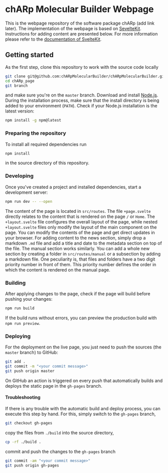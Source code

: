 # chARp Molecular Builder Webpage
This is the webpage repository of the software package chARp (add link later). The implementation of the webpage is based on [SevelteKit](https://kit.svelte.dev/). Instructions for adding content are presented below. For more information please refer to the [documentation of SvelteKit](https://kit.svelte.dev/docs).

## Getting started
As the first step, clone this repository to work with the source code locally
```bash
git clone git@github.com:chARpMolecularBuilder/chARpMolecularBuilder.github.io.git chARp_page
cd chARp_page
git branch
```
and make sure you're on the `master` branch.
Download and install [Node.js](https://nodejs.org/en/download/).
During the installation process, make sure that the install directory is being added to your environment (`PATH`).
Check if your Node.js installation is the latest version:
```bash
npm install -g npm@latest
```
### Preparing the repository
To install all required dependencies run
```bash
npm install
```
in the source directory of this repository.

### Developing
Once you've created a project and installed dependencies, start a development server:
```bash
npm run dev -- --open
```
The content of the page is located in `src/routes`.
The file `+page.svelte` directly relates to the content that is rendered on the page `/` or `Home`.
The `+layout.svelte` file configures the overall layout of the page, while nested `+layout.svelte` files only modify the layout of the main component on the page.
You can modify the contents of the page and get direct updates in your browser.
For adding content to the news section, simply drop a markdown `.md` file and add a title and date to the metadata section on top of the file.
The manual section works similarly.
You can add a whole new section by creating a folder in `src/routes/manual` or a subsection by adding a markdown file.
One peculiarity is, that files and folders have a two digit priority number in front of them.
This priority number defines the order in which the content is rendered on the manual page.

### Building
After applying changes to the page, check if the page will build before pushing your changes:
```bash
npm run build
```
If the build runs without errors, you can preview the production build with `npm run preview`.

### Deploying
For the deployment on the live page, you just need to push the sources (the `master` branch) to GitHub:
```bash
git add .
git commit -m "<your commit message>"
git push origin master
```
On GitHub an action is triggered on every push that automatically builds and deploys the static page in the `gh-pages` branch.

#### Troubleshooting
If there is any trouble with the automatic build and deploy process, you can execute this step by hand.
For this, simply switch to the `gh-pages` branch,
```bash
git checkout gh-pages
```
copy the files from `./build` into the source directory,
```bash
cp -rf ./build .
```
commit and push the changes to the `gh-pages` branch
```bash
git commit -am "<your commit message>"
git push origin gh-pages
```
